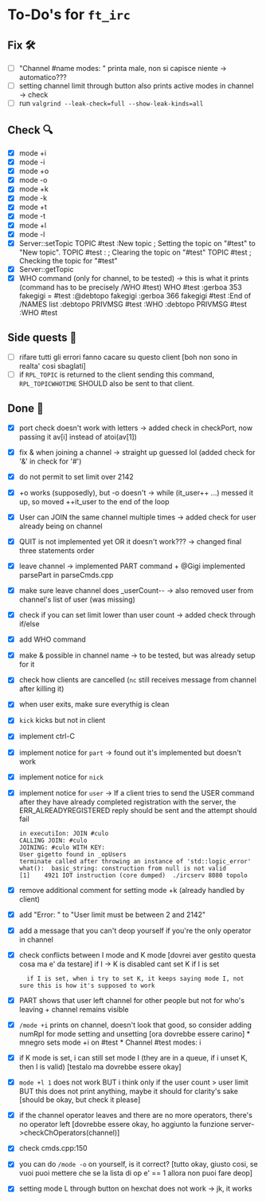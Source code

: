 # To-Do's for `ft_irc`

## Fix 🛠️
- [ ] "Channel #name modes: " printa male, non si capisce niente -> automatico???
- [ ] setting channel limit through button also prints active modes in channel -> check
- [ ] run `valgrind --leak-check=full --show-leak-kinds=all`

## Check 🔍
- [x] mode +i
- [x] mode -i
- [x] mode +o
- [x] mode -o
- [x] mode +k
- [x] mode -k
- [x] mode +t
- [x] mode -t
- [x] mode +l
- [x] mode -l
- [x] Server::setTopic
	TOPIC #test :New topic          ; Setting the topic on "#test" to
									"New topic".
	TOPIC #test :                   ; Clearing the topic on "#test"	
	TOPIC #test                     ; Checking the topic for "#test"
- [x] Server::getTopic
- [x] WHO command (only for channel, to be tested) -> this is what it prints (command has to be precisely
	/WHO #test)
	WHO #test
	:gerboa 353 fakegigi = #test :@debtopo  fakegigi 
	:gerboa 366 fakegigi #test :End of /NAMES list
	:debtopo PRIVMSG #test :WHO
	:debtopo PRIVMSG #test :WHO #test

## Side quests 🚥
- [ ] rifare tutti gli errori fanno cacare su questo client [boh non sono in realta' cosi sbaglati]
- [ ] if `RPL_TOPIC` is returned to the client sending this command, `RPL_TOPICWHOTIME` SHOULD also be sent to that client.

## Done 👏
- [x] port check doesn't work with letters						-> added check in checkPort, now passing it av[i] instead of atoi(av[1])
- [x] fix & when joining a channel								 -> straight up guessed lol (added check for '&' in check for '#')
- [x] do not permit to set limit over 2142
- [x] +o works (supposedly), but -o doesn't						-> while (it_user++ ...) messed it up, so moved ++it_user to the end of the loop
- [x] User can JOIN the same channel multiple times				-> added check for user already being on channel
- [x] QUIT is not implemented yet OR it doesn't work???			-> changed final three statements order
- [x] leave channel												-> implemented PART command + @Gigi implemented parsePart in parseCmds.cpp
- [x] make sure leave channel does _userCount--					-> also removed user from channel's list of user (was missing)
- [x] check if you can set limit lower than user count			-> added check through if/else
- [x] add WHO command
- [x] make & possible in channel name							-> to be tested, but was already setup for it
- [x] check how clients are cancelled (`nc` still receives message from channel after killing it)
- [X] when user exits, make sure everythig is clean
- [x] `kick` kicks but not in client
- [x] implement ctrl-C
- [x] implement notice for `part` -> found out it's implemented but doesn't work
- [x] implement notice for `nick`
- [x] implement notice for `user` -> If a client tries to send the USER command after they have already completed registration with the server, the ERR_ALREADYREGISTERED reply should be sent and the attempt should fail

	```
	in executiÍon: JOIN #culo  
	CALLING JOIN: #culo  
	JOINING: #culo WITH KEY:   
	User gigetto found in _opUsers  
	terminate called after throwing an instance of 'std::logic_error'  
	what():  basic_string: construction from null is not valid  
	[1]    4921 IOT instruction (core dumped)  ./ircserv 8080 topolo  
	```
- [x] remove additional comment for setting mode +k (already handled by client)
- [x] add "Error: " to "User limit must be between 2 and 2142"
- [x] add a message that you can't deop yourself if you're the only operator in channel
- [x] check conflicts between I mode and K mode [dovrei aver gestito questa cosa ma e' da testare]
		if I -> K is disabled
		cant set K if I is set

		if I is set, when i try to set K, it keeps saying mode I, not sure this is how it's supposed to work
- [x] PART shows that user left channel for other people but not for who's leaving + channel remains visible
- [x] `/mode +i` prints on channel, doesn't look that good, so consider adding numRpl for mode setting and unsetting [ora dovrebbe essere carino]
		* mnegro sets mode +i on #test
		* Channel #test modes: i
- [x] if K mode is set, i can still set mode I (they are in a queue, if i unset K, then I is valid) [testalo ma dovrebbe essere okay]
- [x] `mode +l 1` does not work BUT i think only if the user count > user limit BUT this does not print anything, maybe it should for clarity's sake [should be okay, but check it please]
- [x] if the channel operator leaves and there are no more operators, there's no operator left [dovrebbe essere okay, ho aggiunto la funzione server->checkChOperators(channel)]
- [x] check cmds.cpp:150
- [x] you can do `/mode -o` on yourself, is it correct? [tutto okay, giusto cosi, se vuoi puoi mettere che se la lista di op e' == 1 allora non puoi fare deop]
- [x] setting mode L through button on hexchat does not work -> jk, it works
